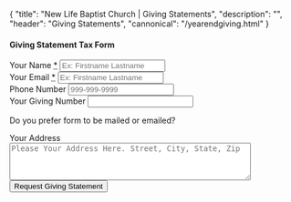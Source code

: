 {
	"title": "New Life Baptist Church | Giving Statements",
	"description": "",
	"header": "Giving Statements",
	"cannonical": "/yearendgiving.html"
}
<section class="interior-section">
	<div class="container">
		<div class="row">
			<div class="col-xs-12 col-sm-8 col-sm-offset-2 col-md-6 col-md-offset-3">
				<h4>Giving Statement Tax Form</h4>
				<form name="giving-statements" method="POST" action="/thankyou.html" netlify>
					<div class="site-input">
						<label for="giving-number">Your Name <abbr title="required">*</abbr></label>
						<input id="giving-number" type="text" name="name" placeholder="Ex: Firstname Lastname" required>
					</div>
					<div class="site-input">
						<label for="email">Your Email <abbr title="required">*</abbr></label>
						<input id="email" type="email" name="email" pattern="[^@]+@[^@]+\.[a-zA-Z]{2,6}" placeholder="Ex: Firstname Lastname" required>
					</div>	
					<div class="site-input">
						<label for="phone">Phone Number</label>
						<input id="phone" type="tel" name="phone" pattern="^\d{3}-\d{3}-\d{4}$" placeholder="999-999-9999">
					</div>
                    <div class="site-input">
						<label for="giving-number">Your Giving Number</label>
						<input id="giving-number" type="text" name="giving-number" placeholder="">
					</div>
                    <p>Do you prefer form to be mailed or emailed?</p>
					<div class="site-input">
						<label for="address">Your Address</label>
						<textarea id="address" rows="4" cols="50" name="address" placeholder="Please Your Address Here. Street, City, State, Zip"></textarea>
					</div>
					<div data-netlify-recaptcha></div>
					<button type="submit" class="button blue float-right" style="margin-bottom: 30px;">
                        Request Giving Statement
                    </button>
				</form>
			</div>
		</div>
	</div>
</section>
